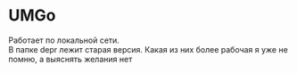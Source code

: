 # UMGo
Работает по локальной сети. <br>
В папке depr лежит старая версия. Какая из них более рабочая я уже не помню, а выяснять желания нет
